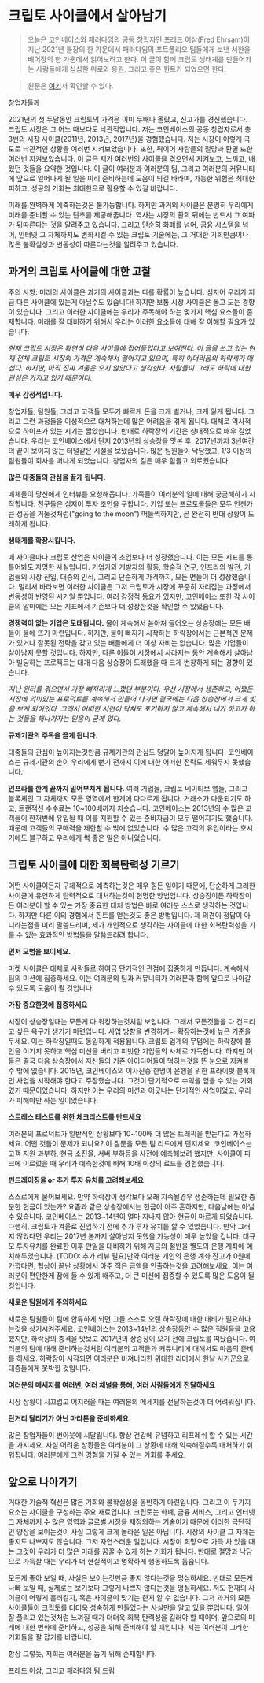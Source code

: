# 크립토 사이클에서 살아남기

>오늘은 코인베이스와 패러다임의 공동 창립자인 프레드 어삼(Fred Ehrsam)이 지난 2021년 불장의 한 가운데서 패러다임의 포트폴리오 팀들에게 보낸 서한을 베어장의 한 가운데서 읽어보려고 한다. 이 글이 함께 크립토 생태계를 만들어가는 사람들에게 심심한 위로와 응원, 그리고 좋은 힌트가 되었으면 한다.

>원문은 [여기]((https://www.paradigm.xyz/2021/03/surviving-crypto-cycles?fbclid=IwAR2kkXUM8RGtjy5MdXuFhhp1LNaF2RFDL1TmuI7XxQOMEGu2qND1SiwyABI))서 확인할 수 있다.

창업자들께

2021년의 첫 두달동안 크립토의 가격은 이미 두배나 올랐고, 신고가를 경신했습니다. 크립토 시장은 그 어느 때보다도 낙관적입니다. 저는 코인베이스의 공동 창립자로서 총 3번의 시장 사이클(2011년, 2013년, 2017년)을 경험했습니다. 저는 시장이 이렇게 극도로 낙관적인 상황을 여러번 지켜보았습니다. 또한, 뒤이어 사람들의 절망과 환멸 또한 여러번 지켜보았습니다. 이 글은 제가 여러번의 사이클을 겪으면서 지켜보고, 느끼고, 배웠던 것들을 요약한 것입니다. 이 글이 여러분과 여러분의 팀, 그리고 여러분의 커뮤니티에 앞으로 일어나게 될 일을 미리 준비하는데 도움이 되길 바라며, 가능한 위험은 최대한 피하고, 성공의 기회는 최대한으로 활용할 수 있길 바랍니다.

미래를 완벽하게 예측하는것은 불가능합니다. 하지만 과거의 사이클은 분명히 우리에게 미래를 준비할 수 있는 단초를 제공해줍니다. 역사는 시장의 환희 뒤에는 반드시 그 여파가 뒤따른다는 것을 알려주고 있습니다. 그리고 단순히 화폐를 넘어, 금융 시스템을 넘어, 인터넷 그 자체까지도 변화시킬 수 있는 크립토 기술에는, 그 거대한 기회만큼이나 많은 불확실성과 변동성이 따른다는것을 알려주고 있습니다.

## **과거의 크립토 사이클에 대한 고찰**

주의 사항: 미래의 사이클은 과거의 사이클과는 다를 확률이 높습니다. 심지어 우리가 지금 다른 사이클에 있는게 아닐수도 있습니다! 하지만 보통 시장 사이클은 돌고 도는 경향이 있습니다. 그리고 이러한 사이클에는 우리가 주목해야 하는 몇가지 핵심 요소들이 존재합니다. 미래를 잘 대비하기 위해서 우리는 이러한 요소들에 대해 잘 이해할 필요가 있습니다.

*현재 크립토 시장은 확연히 다음 사이클에 접어들었다고 보여진다. 이 글을 쓰고 있는 현재 전체 크립토 시장의 가격은 계속해서 떨어지고 있으며, 특히 이더리움의 하락세가 매섭다. 하지만, 아직 진짜 겨울은 오지 않았다고 생각한다. 사람들이 그래도 하락에 대한 관심은 가지고 있기 때문이다.* 


**매우 감정적입니다.**

창업자들, 팀원들, 그리고 고객들 모두가 빠르게 돈을 크게 벌거나, 크게 잃게 됩니다. 그리고 그런 과정들을 이성적으로 대처하는데 많은 어려움을 겪게 됩니다. 대체로 역사적으로 하이프가 있는 시기는 짧았습니다. 반대로 하락장의 기간은 상대적으로 매우 길었습니다. 우리는 코인베이스에서 단지 2013년의 상승장을 맛본 후, 2017년까지 3년여간의 끝이 보이지 않는 터널같은 시절을 보냈습니다. 많은 팀원들이 낙담했고, 1/3 이상의 팀원들이 회사를 떠나게 되었습니다. 창업자의 길은 매우 힘들고 외로웠습니다.

**많은 대중들의 관심을 끌게 됩니다.**

매체들이 당신에게 인터뷰를 요청해옵니다. 가족들이 여러분의 일에 대해 궁금해하기 시작합니다. 친구들은 심지어 투자 조언을 구합니다. 기업 또는 프로토콜들은 모두 언젠가 큰 성공을 거둘것처럼("going to the moon") 떠들썩하지만, 곧 완전히 반대 상황이 도래하게 됩니다.

**생태계를 확장시킵니다.**

매 사이클마다 크립토 산업은 사이클의 초입보다 더 성장했습니다. 이는 모든 지표를 통틀어봐도 자명한 사실입니다. 기업가와 개발자의 활동, 학술적 연구, 인프라의 발전, 기업들의 시장 진입, 대중의 인식, 그리고 단순하게 가격까지, 모든 면들이 더 성장했습니다. 멀리서 바라보면 이러한 사이클은 그저 크립토가 시장에 꾸준히 자리잡는 과정에서 변동성이 반영된 시기일 뿐입니다. 여러 감정적 동요가 있지만, 코인베이스 또한 각 사이클의 말미에는 모든 지표에서 기존보다 더 성장한것을 확인할 수 있었습니다.

**경쟁력이 없는 기업은 도태됩니다.**
물이 계속해서 쏟아져 들어오는 상승장에는 모든 배들이 물에 뜨기 마련입니다. 하지만, 물이 빠지기 시작하는 하락장에서는 근본적인 문제가 있거나 잘못된 전략을 갖고 있는 배들에게 더 이상 자비는 없습니다. 많은 기업들이 살아남지 못할 것입니다. 하지만, 다른 이들이 시장에서 사라지는 동안 계속해서 살아남아 빌딩하는 프로젝트는 대개 다음 상승장이 도래했을 때 크게 번창하게 되는 경향이 있습니다.

*지난 윈터를 겪으면서 가장 뼈저리게 느꼈던 부분이다. 우선 시장에서 생존하고, 어쨌든 시장에 의미있는 프로덕트를 계속해서 만들어 나가면 결국에는 다음 상승장에서 크게 빛을 보게 되어있다. 그래서 어떠한 시련이 닥쳐도 포기하지 않고 계속해서 내가 하고자 하는 것들을 해나가자는 믿음이 굳게 있다.*

**규제기관의 주목을 끌게 됩니다.**

대중들의 관심이 높아지는것만큼 규제기관의 관심도 덩달아 높아지게 됩니다. 코인베이스는 규제기관의 손이 우리에게 뻗기 전까지 이에 대한 어떠한 전략도 세워두지 못했습니다.


**인프라를 한계 끝까지 밀어부치게 됩니다.**
여러 기업들, 크립토 네이티브 앱들, 그리고 블록체인 그 자체까지 모든 영역에서 한계에 다다르게 됩니다. 거래소가 다운되기도 하고, 트랜잭션 수수료는 10~100배까지 치솟습니다. 코인베이스는 2013년의 수 많은 고객들이 한꺼번에 유입될 때 이를 지원할 수 있는 준비자금이 모두 떨어지기도 했습니다. 때문에 고객들의 구매력을 제한할 수 밖에 없었습니다. 수 많은 고객의 유입이라는 호시기에도 불구하고 우리에게 썩 좋은 일은 아니었습니다.


## 크립토 사이클에 대한 회복탄력성 기르기

어떤 사이클이든지 구체적으로 예측하는것은 매우 힘든 일이기 때문에, 단순하게 그러한 사이클에 유연하게 탄력적으로 대처하는것이 현명한 방법입니다. 상승장이든 하락장이든 여러분이 할 수 있는 가장 중요한 대처 방법은 바로 여러분 스스로 생각하는 것입니다. 하지만 다른 이의 경험에서 힌트를 얻는것도 좋은 방법입니다. 제 의견이 정답이 아니라는점을 미리 말씀드리며, 제가 개인적으로 생각하는 사이클에 대한 회복탄력성을 기를 수 있는 효과적인 방법들을 말씀드리려 합니다.


**먼저 모범을 보이세요.**

마켓 사이클은 대체로 사람들로 하여금 단기적인 관점에 집중하게 만듭니다. 계속해서 팀의 미션에 집중하세요. 이는 여러분의 팀과 커뮤니티가 여러분과 함께 앞으로 나아갈 수 있도록 도움이 될 것입니다.


**가장 중요한것에 집중하세요**

시장이 상승장일때는 모든게 다 워킹하는것처럼 보입니다. 그래서 모든것들을 다 건드리고 싶은 욕구가 생기기 마련입니다. 사업 방향을 변경하거나 확장하는것에 높은 기준을 두세요. 이는 하락장일때도 동일하게 적용됩니다. 크립토 업계의 무덤에는 하락장에 불안을 이기지 못하고 핵심 미션을 버리고 피벗한 기업들의 사체로 가득합니다. 하지만 이들은 결국 다음 상승장에서 자신들의 기존 아이디어들이 먹히는것을 뜬 눈으로 지켜볼 수 밖에 없습니다. 2015년, 코인베이스의 이사진중 한명이 은행을 위한 프라이빗 블록체인 사업을 시작해야 한다고 주장했습니다. 그것이 단기적으로 수익을 얻을 수 있는 기회였기 때문이었습니다. 하지만 이는 우리의 미션과 어긋나는 단기적인 사업이었고, 우리가 피해야만 하는 일이었습니다.


**스트레스 테스트를 위한 체크리스트를 만드세요**

여러분의 프로덕트가 일반적인 상황보다 10~100배 더 많은 트래픽을 받는다고 가정하세요. 어떤 것들이 문제가 되나요? 이 질문을 모든 팀 리드에게 던지세요. 코인베이스는 고객 지원 과부하, 현금 소진율, 서버 부하등을 사전에 예측해보려 했지만, 사이클이 피크에 이르렀을 때 우리가 예측한것에 비해 10배 이상의 로드를 경험했습니다.


**펀드레이징을 or 추가 투자 유치를 고려해보세요**

스스로에게 물어보세요. 만약 하락장이 생각보다 오래 지속될경우 생존하는데 필요한 충분한 현금이 있는가? 요즘과 같은 상승장에서는 현금이 아주 흔하지만, 다음날에는 아닐 수 있습니다. 코인베이스는 2013~14년이 얼마 지나지 않아 현금이 마르게 되었습니다. 다행히, 크립토가 겨울로 진입하기 전에 추가 투자 유치를 할 수 있었습니다. 만약 그러지 않았다면 우리는 2017년 봄까지 살아남지 못했을 가능성이 매우 높았을 겁니다. 대규모 투자유치를 완료한 이후 만일을 대비하기 위해 자금의 절반을 별도의 은행 계좌에 예치해두었습니다. (TODO: 추가 리뷰 필요)만약 여러분 개인의 은행 계좌 잔고가 0원에 가깝다면, 협상이 끝난 상황에서 아주 적은 금액을 인출하는것을 고려해보세요. 이는 여러분이 편안한게 잠에 들 수 있게 해주고, 더 큰 미션에 집중할 수 있도록 많은 도움이 될 것입니다.

**새로운 팀원에게 주의하세요**

새로운 팀원들이 팀에 합류하게 되면 그들 스스로 오랜 하락장에 대한 대비가 필요하다는것을 상기시켜주세요. 코인베이스는 2013~14년의 상승장동안 수 많은 직원들을 고용했지만, 하락장의 충격을 맛보고 2017년의 상승장이 오기 전에 크립토를 떠났습니다. 여러분의 팀에 대해 준비하는것처럼 여러분의 고객들과 커뮤니티에 대해서도 마음의 준비를 하세요. 하락장이 시작되면 여러분은 비져너리한 위대한 리더에서 한낱 사기꾼으로 대중들에게 못박힐 것입니다.

**여러분의 메세지를 여러번, 여러 채널을 통해, 여러 사람들에게 전달하세요**

시장 상황이 시끄럽고 어지러울 때는 여러분의 메세지를 전달하는것이 더 어려워집니다. 

**단거리 달리기가 아닌 마라톤을 준비하세요**

많은 창업자들이 번아웃에 시달립니다. 항상 건강에 유념하고 리프레쉬 할 수 있는 시간을 가지세요. 사실 어려운 상황들은 여러분이 그 상황에 대해 익숙해질수록 대처하기 쉬워집니다. 여러분에게 그런 경험을 가질 수 있는 기회를 주세요.

## 앞으로 나아가기

거대한 기술적 혁신은 많은 기회와 불확실성을 동반하기 마련입니다. 그리고 이 두가지 요소는 사이클을 구성하는 주요 재료입니다. 크립토는 화폐, 금융 서비스, 그리고 인터넷 그 자체까지 수 많은 영역과 글로벌 시장을 재정의하는 기술이기 때문에 이러한 극단적인 양상을 보이는것이 사실 그렇게 크게 놀라운 일은 아닙니다. 시장의 사이클 그 자체는 좋지도 나쁘지도 않습니다. 그저 자연스러운 일입니다. 시장이 희망으로 가득 차 있을 때는 그것이 우리가 더 많은 미래를 꿈꿀 수 있게 하는 기회가 됩니다. 반대로 절망과 낙담으로 가득찰 때는 우리가 더 현실적이고 명확하게 행동하도록 돕습니다.



모든게 좋아 보일 때, 사실은 보이는것만큼 좋지 않다는것을 명심하세요. 반대로 모든게 나빠 보일 때, 실제로는 보기보다 그렇게 나쁘지 않다는것을 명심하세요. 저도 현재의 사이클이 어떻게 흘러갈지, 혹은 사이클이 맞기는 한지 알 수 없습니다. 그저 과거의 모든 사이클들이 크립토를 더더욱 성숙하게 만들었다는 사실만을 알고 있을 뿐입니다. 일이 잘 풀리고 있는것처럼 느껴질 때가 더더욱 회복 탄력성을 길러야 할 때이며, 앞으로의 미래에 대한 변화에 준비하고, 성공을 위해 준비해야 할 때입니다. 저는 여러분이 그러한 기회들을 잘 잡기를 바랍니다.

항상 그렇듯, 저희는 여러분을 돕기 위해 존재합니다.

프레드 어삼, 그리고 패러다임 팀 드림